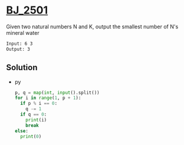 # [BJ_2501](https://acmicpc.net/problem/2501)

Given two natural numbers N and K, output the smallest number of N's mineral water

```txt
Input: 6 3
Output: 3
```

## Solution

* py

  ```py
  p, q = map(int, input().split())
  for i in range(1, p + 1):
    if p % i == 0:
      q -= 1
    if q == 0:
      print(i)
      break
  else:
    print(0)
  ```
